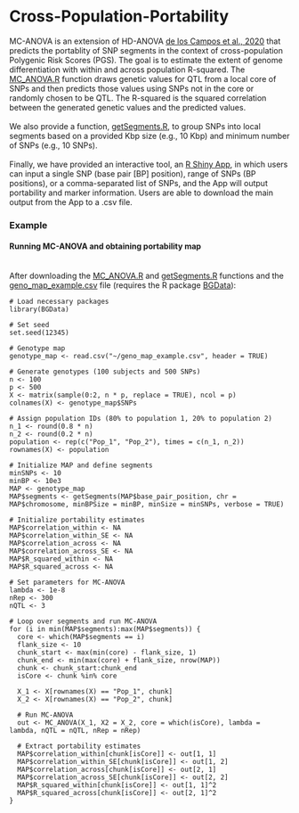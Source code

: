 # Cross-Population-Portability

MC-ANOVA is an extension of HD-ANOVA [de los Campos et al., 2020](https://pubmed.ncbi.nlm.nih.gov/33315963/) that predicts the portablity of SNP segments in the context of cross-population Polygenic Risk Scores (PGS). The goal is to estimate the extent of genome differentiation with within and across population R-squared. The [MC_ANOVA.R](https://github.com/lupiA/Cross-Population-Portability/blob/main/MC-ANOVA.R) function draws genetic values for QTL from a local core of SNPs and then predicts those values using SNPs not in the core or randomly chosen to be QTL. The R-squared is the squared correlation between the generated genetic values and the predicted values.
\
\
We also provide a function, [getSegments.R](https://github.com/lupiA/Cross-Population-Portability/blob/main/getSegments.R), to group SNPs into local segments based on a provided Kbp size (e.g., 10 Kbp) and minimum number of SNPs (e.g., 10 SNPs).
\
\
Finally, we have provided an interactive tool, an [R Shiny App](https://github.com/lupiA/Cross-Population-Portability/blob/main/R-shiny-app), in which users can input a single SNP (base pair [BP] position), range of SNPs (BP positions), or a comma-separated list of SNPs, and the App will output portability and marker information. Users are able to download the main output from the App to a .csv file.


### Example
#### Running MC-ANOVA and obtaining portability map
\
After downloading the [MC_ANOVA.R](https://github.com/lupiA/Cross-Population-Portability/blob/main/MC-ANOVA.R) and [getSegments.R](https://github.com/lupiA/Cross-Population-Portability/blob/main/getSegments.R) functions and the [geno_map_example.csv](https://github.com/lupiA/Cross-Population-Portability/blob/main/geno_map_example.csv) file (requires the R package [BGData](https://github.com/QuantGen/BGData/tree/master)):

```
# Load necessary packages
library(BGData)

# Set seed
set.seed(12345)

# Genotype map
genotype_map <- read.csv("~/geno_map_example.csv", header = TRUE)

# Generate genotypes (100 subjects and 500 SNPs)
n <- 100
p <- 500
X <- matrix(sample(0:2, n * p, replace = TRUE), ncol = p)
colnames(X) <- genotype_map$SNPs

# Assign population IDs (80% to population 1, 20% to population 2)
n_1 <- round(0.8 * n)
n_2 <- round(0.2 * n)
population <- rep(c("Pop_1", "Pop_2"), times = c(n_1, n_2))
rownames(X) <- population

# Initialize MAP and define segments
minSNPs <- 10
minBP <- 10e3
MAP <- genotype_map
MAP$segments <- getSegments(MAP$base_pair_position, chr = MAP$chromosome, minBPSize = minBP, minSize = minSNPs, verbose = TRUE)

# Initialize portability estimates
MAP$correlation_within <- NA
MAP$correlation_within_SE <- NA
MAP$correlation_across <- NA
MAP$correlation_across_SE <- NA
MAP$R_squared_within <- NA
MAP$R_squared_across <- NA

# Set parameters for MC-ANOVA
lambda <- 1e-8
nRep <- 300
nQTL <- 3

# Loop over segments and run MC-ANOVA
for (i in min(MAP$segments):max(MAP$segments)) {
  core <- which(MAP$segments == i)
  flank_size <- 10
  chunk_start <- max(min(core) - flank_size, 1)
  chunk_end <- min(max(core) + flank_size, nrow(MAP))
  chunk <- chunk_start:chunk_end
  isCore <- chunk %in% core
  
  X_1 <- X[rownames(X) == "Pop_1", chunk]
  X_2 <- X[rownames(X) == "Pop_2", chunk]
  
  # Run MC-ANOVA
  out <- MC_ANOVA(X_1, X2 = X_2, core = which(isCore), lambda = lambda, nQTL = nQTL, nRep = nRep)
  
  # Extract portability estimates
  MAP$correlation_within[chunk[isCore]] <- out[1, 1]
  MAP$correlation_within_SE[chunk[isCore]] <- out[1, 2]
  MAP$correlation_across[chunk[isCore]] <- out[2, 1]
  MAP$correlation_across_SE[chunk[isCore]] <- out[2, 2]
  MAP$R_squared_within[chunk[isCore]] <- out[1, 1]^2
  MAP$R_squared_across[chunk[isCore]] <- out[2, 1]^2
}
```

